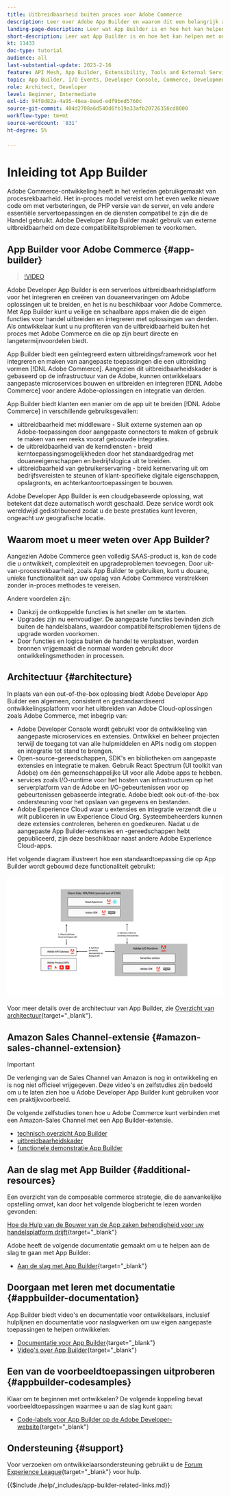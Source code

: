 ```yaml
---
title: Uitbreidbaarheid buiten proces voor Adobe Commerce
description: Leer over Adobe App Builder en waarom dit een belangrijk aspect is van uitbreidbaarheid zonder processen.
landing-page-description: Leer wat App Builder is en hoe het kan helpen met ontwikkelingsstrategieën voor Adobe Commerce.
short-description: Leer wat App Builder is en hoe het kan helpen met ontwikkelingsstrategieën voor Adobe Commerce.
kt: 11433
doc-type: tutorial
audience: all
last-substantial-update: 2023-2-16
feature: API Mesh, App Builder, Extensibility, Tools and External Services, Backend Development
topic: App Builder, I/O Events, Developer Console, Commerce, Development, Integrations
role: Architect, Developer
level: Beginner, Intermediate
exl-id: 94f8d82a-4a95-46ea-8eed-edf9bed5760c
source-git-commit: 404d2708a6d540d6fb19a33afb20726356cd8000
workflow-type: tm+mt
source-wordcount: '831'
ht-degree: 5%

---
```


# Inleiding tot App Builder

Adobe Commerce-ontwikkeling heeft in het verleden gebruikgemaakt van procesrekbaarheid. Het in-proces model vereist om het even welke nieuwe code om met verbeteringen, de PHP versie van de server, en vele andere essentiële servertoepassingen en de diensten compatibel te zijn die de Handel gebruikt. Adobe Developer App Builder maakt gebruik van externe uitbreidbaarheid om deze compatibiliteitsproblemen te voorkomen.

## App Builder voor Adobe Commerce {#app-builder}

>[!VIDEO](https://video.tv.adobe.com/v/3412839?quality=12&learn=on)

Adobe Developer App Builder is een serverloos uitbreidbaarheidsplatform voor het integreren en creëren van douaneervaringen om Adobe oplossingen uit te breiden, en het is nu beschikbaar voor Adobe Commerce. Met App Builder kunt u veilige en schaalbare apps maken die de eigen functies voor handel uitbreiden en integreren met oplossingen van derden. Als ontwikkelaar kunt u nu profiteren van de uitbreidbaarheid buiten het proces met Adobe Commerce en die op zijn beurt directe en langetermijnvoordelen biedt.

App Builder biedt een geïntegreerd extern uitbreidingsframework voor het integreren en maken van aangepaste toepassingen die een uitbreiding vormen [!DNL Adobe Commerce]. Aangezien dit uitbreidbaarheidskader is gebaseerd op de infrastructuur van de Adobe, kunnen ontwikkelaars aangepaste microservices bouwen en uitbreiden en integreren [!DNL Adobe Commerce] voor andere Adobe-oplossingen en integratie van derden.

App Builder biedt klanten een manier om de app uit te breiden [!DNL Adobe Commerce] in verschillende gebruiksgevallen:

* uitbreidbaarheid met middleware - Sluit externe systemen aan op Adobe-toepassingen door aangepaste connectors te maken of gebruik te maken van een reeks vooraf gebouwde integraties.
* de uitbreidbaarheid van de kerndiensten - breid kerntoepassingsmogelijkheden door het standaardgedrag met douaneeigenschappen en bedrijfslogica uit te breiden.
* uitbreidbaarheid van gebruikerservaring - breid kernervaring uit om bedrijfsvereisten te steunen of klant-specifieke digitale eigenschappen, opslagronts, en achterkantoortoepassingen te bouwen.

Adobe Developer App Builder is een cloudgebaseerde oplossing, wat betekent dat deze automatisch wordt geschaald. Deze service wordt ook wereldwijd gedistribueerd zodat u de beste prestaties kunt leveren, ongeacht uw geografische locatie.

## Waarom moet u meer weten over App Builder?

Aangezien Adobe Commerce geen volledig SAAS-product is, kan de code die u ontwikkelt, complexiteit en upgradeproblemen toevoegen. Door uit-van-procesrekbaarheid, zoals App Builder te gebruiken, kunt u douane, unieke functionaliteit aan uw opslag van Adobe Commerce verstrekken zonder in-proces methodes te vereisen.

Andere voordelen zijn:

* Dankzij de ontkoppelde functies is het sneller om te starten.
* Upgrades zijn nu eenvoudiger. De aangepaste functies bevinden zich buiten de handelsbalans, waardoor compatibiliteitsproblemen tijdens de upgrade worden voorkomen.
* Door functies en logica buiten de handel te verplaatsen, worden bronnen vrijgemaakt die normaal worden gebruikt door ontwikkelingsmethoden in processen.

## Architectuur {#architecture}

In plaats van een out-of-the-box oplossing biedt Adobe Developer App Builder een algemeen, consistent en gestandaardiseerd ontwikkelingsplatform voor het uitbreiden van Adobe Cloud-oplossingen zoals Adobe Commerce, met inbegrip van:

* Adobe Developer Console wordt gebruikt voor de ontwikkeling van aangepaste microservices en extensies. Ontwikkel en beheer projecten terwijl de toegang tot van alle hulpmiddelen en APIs nodig om stoppen en integratie tot stand te brengen.
* Open-source-gereedschappen, SDK&#39;s en bibliotheken om aangepaste extensies en integratie te maken. Gebruik React Spectrum (UI toolkit van Adobe) om één gemeenschappelijke UI voor alle Adobe apps te hebben.
* services zoals I/O-runtime voor het hosten van infrastructuren op het serverplatform van de Adobe en I/O-gebeurtenissen voor op gebeurtenissen gebaseerde integratie. Adobe biedt ook out-of-the-box ondersteuning voor het opslaan van gegevens en bestanden.
* Adobe Experience Cloud waar u extensies en integratie verzendt die u wilt publiceren in uw Experience Cloud Org. Systeembeheerders kunnen deze extensies controleren, beheren en goedkeuren. Nadat u de aangepaste App Builder-extensies en -gereedschappen hebt gepubliceerd, zijn deze beschikbaar naast andere Adobe Experience Cloud-apps.

Het volgende diagram illustreert hoe een standaardtoepassing die op App Builder wordt gebouwd deze functionaliteit gebruikt:

![Architectuur](/help/assets/app-builder/app-builder-architecture.jpeg)

Voor meer details over de architectuur van App Builder, zie [Overzicht van architectuur](https://developer.adobe.com/app-builder/docs/guides/){target="_blank"}.

## Amazon Sales Channel-extensie {#amazon-sales-channel-extension}

>[!IMPORTANT]
>
>De verlenging van de Sales Channel van Amazon is nog in ontwikkeling en is nog niet officieel vrijgegeven.  Deze video&#39;s en zelfstudies zijn bedoeld om u te laten zien hoe u Adobe Developer App Builder kunt gebruiken voor een praktijkvoorbeeld.

De volgende zelfstudies tonen hoe u Adobe Commerce kunt verbinden met een Amazon-Sales Channel met een App Builder-extensie.

* [technisch overzicht App Builder](../app-builder/app-builder-technical-overview.md)
* [uitbreidbaarheidskader](../app-builder/extensibility-framework-commerce-eventing.md)
* [functionele demonstratie App Builder](../app-builder/app-builder-functional-demonstration.md)

## Aan de slag met App Builder {#additional-resources}

Een overzicht van de composable commerce strategie, die de aanvankelijke opstelling omvat, kan door het volgende blogbericht te lezen worden gevonden:

[Hoe de Hulp van de Bouwer van de App zaken behendigheid voor uw handelsplatform drijft](https://business.adobe.com/blog/how-to/how-app-builder-helps-you-implement-a-composable-commerce-strategy){target="_blank"}

Adobe heeft de volgende documentatie gemaakt om u te helpen aan de slag te gaan met App Builder:

* [Aan de slag met App Builder](https://developer.adobe.com/app-builder/docs/getting_started/){target="_blank"}

## Doorgaan met leren met documentatie {#appbuilder-documentation}

App Builder biedt video&#39;s en documentatie voor ontwikkelaars, inclusief hulplijnen en documentatie voor naslagwerken om uw eigen aangepaste toepassingen te helpen ontwikkelen:

* [Documentatie voor App Builder](https://developer.adobe.com/app-builder/docs/overview/){target="_blank"}
* [Video&#39;s over App Builder](https://www.youtube.com/playlist?list=PLcVEYUqU7VRfDij-Jbjyw8S8EzW073F_o){target="_blank"}

## Een van de voorbeeldtoepassingen uitproberen {#appbuilder-codesamples}

Klaar om te beginnen met ontwikkelen? De volgende koppeling bevat voorbeeldtoepassingen waarmee u aan de slag kunt gaan:

* [Code-labels voor App Builder op de Adobe Developer-website](https://developer.adobe.com/app-builder/docs/resources/){target="_blank"}

## Ondersteuning {#support}

Voor verzoeken om ontwikkelaarsondersteuning gebruikt u de [Forum Experience League](https://experienceleaguecommunities.adobe.com/t5/app-builder/ct-p/project-firefly){target="_blank"} voor hulp.

{{$include /help/_includes/app-builder-related-links.md}}
